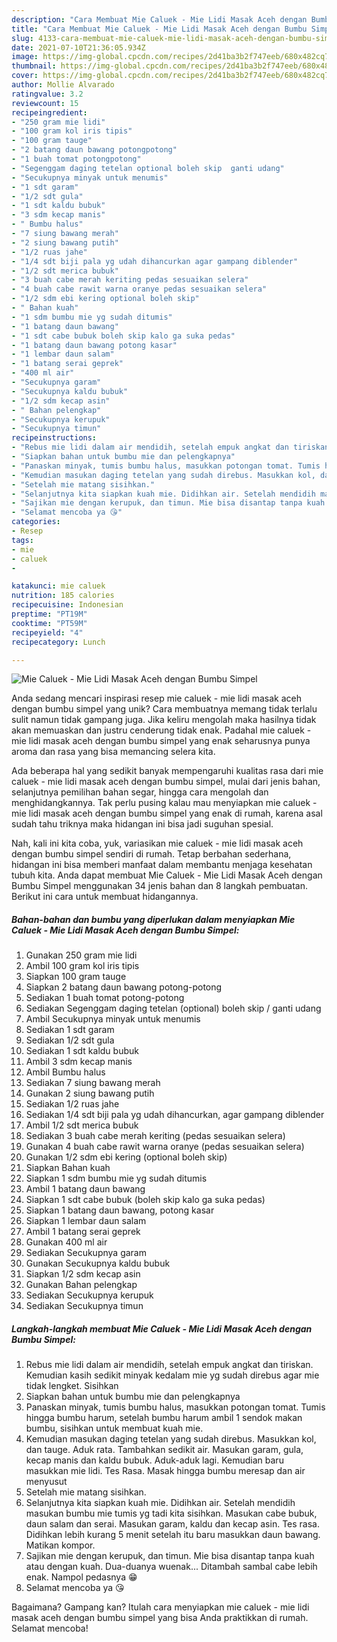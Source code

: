 ```yaml
---
description: "Cara Membuat Mie Caluek - Mie Lidi Masak Aceh dengan Bumbu Simpel, Lezat"
title: "Cara Membuat Mie Caluek - Mie Lidi Masak Aceh dengan Bumbu Simpel, Lezat"
slug: 4133-cara-membuat-mie-caluek-mie-lidi-masak-aceh-dengan-bumbu-simpel-lezat
date: 2021-07-10T21:36:05.934Z
image: https://img-global.cpcdn.com/recipes/2d41ba3b2f747eeb/680x482cq70/mie-caluek-mie-lidi-masak-aceh-dengan-bumbu-simpel-foto-resep-utama.jpg
thumbnail: https://img-global.cpcdn.com/recipes/2d41ba3b2f747eeb/680x482cq70/mie-caluek-mie-lidi-masak-aceh-dengan-bumbu-simpel-foto-resep-utama.jpg
cover: https://img-global.cpcdn.com/recipes/2d41ba3b2f747eeb/680x482cq70/mie-caluek-mie-lidi-masak-aceh-dengan-bumbu-simpel-foto-resep-utama.jpg
author: Mollie Alvarado
ratingvalue: 3.2
reviewcount: 15
recipeingredient:
- "250 gram mie lidi"
- "100 gram kol iris tipis"
- "100 gram tauge"
- "2 batang daun bawang potongpotong"
- "1 buah tomat potongpotong"
- "Segenggam daging tetelan optional boleh skip  ganti udang"
- "Secukupnya minyak untuk menumis"
- "1 sdt garam"
- "1/2 sdt gula"
- "1 sdt kaldu bubuk"
- "3 sdm kecap manis"
- " Bumbu halus"
- "7 siung bawang merah"
- "2 siung bawang putih"
- "1/2 ruas jahe"
- "1/4 sdt biji pala yg udah dihancurkan agar gampang diblender"
- "1/2 sdt merica bubuk"
- "3 buah cabe merah keriting pedas sesuaikan selera"
- "4 buah cabe rawit warna oranye pedas sesuaikan selera"
- "1/2 sdm ebi kering optional boleh skip"
- " Bahan kuah"
- "1 sdm bumbu mie yg sudah ditumis"
- "1 batang daun bawang"
- "1 sdt cabe bubuk boleh skip kalo ga suka pedas"
- "1 batang daun bawang potong kasar"
- "1 lembar daun salam"
- "1 batang serai geprek"
- "400 ml air"
- "Secukupnya garam"
- "Secukupnya kaldu bubuk"
- "1/2 sdm kecap asin"
- " Bahan pelengkap"
- "Secukupnya kerupuk"
- "Secukupnya timun"
recipeinstructions:
- "Rebus mie lidi dalam air mendidih, setelah empuk angkat dan tiriskan. Kemudian kasih sedikit minyak kedalam mie yg sudah direbus agar mie tidak lengket. Sisihkan"
- "Siapkan bahan untuk bumbu mie dan pelengkapnya"
- "Panaskan minyak, tumis bumbu halus, masukkan potongan tomat. Tumis hingga bumbu harum, setelah bumbu harum ambil 1 sendok makan bumbu, sisihkan untuk membuat kuah mie."
- "Kemudian masukan daging tetelan yang sudah direbus. Masukkan kol, dan tauge. Aduk rata. Tambahkan sedikit air. Masukan garam, gula, kecap manis dan kaldu bubuk. Aduk-aduk lagi. Kemudian baru masukkan mie lidi. Tes Rasa. Masak hingga bumbu meresap dan air menyusut"
- "Setelah mie matang sisihkan."
- "Selanjutnya kita siapkan kuah mie. Didihkan air. Setelah mendidih masukan bumbu mie tumis yg tadi kita sisihkan. Masukan cabe bubuk, daun salam dan serai. Masukan garam, kaldu dan kecap asin. Tes rasa. Didihkan lebih kurang 5 menit setelah itu baru masukkan daun bawang. Matikan kompor."
- "Sajikan mie dengan kerupuk, dan timun. Mie bisa disantap tanpa kuah atau dengan kuah. Dua-duanya wuenak... Ditambah sambal cabe lebih enak. Nampol pedasnya 😁"
- "Selamat mencoba ya 😘"
categories:
- Resep
tags:
- mie
- caluek
- 

katakunci: mie caluek  
nutrition: 185 calories
recipecuisine: Indonesian
preptime: "PT19M"
cooktime: "PT59M"
recipeyield: "4"
recipecategory: Lunch

---
```



![Mie Caluek - Mie Lidi Masak Aceh dengan Bumbu Simpel](https://img-global.cpcdn.com/recipes/2d41ba3b2f747eeb/680x482cq70/mie-caluek-mie-lidi-masak-aceh-dengan-bumbu-simpel-foto-resep-utama.jpg)

Anda sedang mencari inspirasi resep mie caluek - mie lidi masak aceh dengan bumbu simpel yang unik? Cara membuatnya memang tidak terlalu sulit namun tidak gampang juga. Jika keliru mengolah maka hasilnya tidak akan memuaskan dan justru cenderung tidak enak. Padahal mie caluek - mie lidi masak aceh dengan bumbu simpel yang enak seharusnya punya aroma dan rasa yang bisa memancing selera kita.

Ada beberapa hal yang sedikit banyak mempengaruhi kualitas rasa dari mie caluek - mie lidi masak aceh dengan bumbu simpel, mulai dari jenis bahan, selanjutnya pemilihan bahan segar, hingga cara mengolah dan menghidangkannya. Tak perlu pusing kalau mau menyiapkan mie caluek - mie lidi masak aceh dengan bumbu simpel yang enak di rumah, karena asal sudah tahu triknya maka hidangan ini bisa jadi suguhan spesial.




Nah, kali ini kita coba, yuk, variasikan mie caluek - mie lidi masak aceh dengan bumbu simpel sendiri di rumah. Tetap berbahan sederhana, hidangan ini bisa memberi manfaat dalam membantu menjaga kesehatan tubuh kita. Anda dapat membuat Mie Caluek - Mie Lidi Masak Aceh dengan Bumbu Simpel menggunakan 34 jenis bahan dan 8 langkah pembuatan. Berikut ini cara untuk membuat hidangannya.

<!--inarticleads1-->

##### Bahan-bahan dan bumbu yang diperlukan dalam menyiapkan Mie Caluek - Mie Lidi Masak Aceh dengan Bumbu Simpel:

1. Gunakan 250 gram mie lidi
1. Ambil 100 gram kol iris tipis
1. Siapkan 100 gram tauge
1. Siapkan 2 batang daun bawang potong-potong
1. Sediakan 1 buah tomat potong-potong
1. Sediakan Segenggam daging tetelan (optional) boleh skip / ganti udang
1. Ambil Secukupnya minyak untuk menumis
1. Sediakan 1 sdt garam
1. Sediakan 1/2 sdt gula
1. Sediakan 1 sdt kaldu bubuk
1. Ambil 3 sdm kecap manis
1. Ambil  Bumbu halus
1. Sediakan 7 siung bawang merah
1. Gunakan 2 siung bawang putih
1. Sediakan 1/2 ruas jahe
1. Sediakan 1/4 sdt biji pala yg udah dihancurkan, agar gampang diblender
1. Ambil 1/2 sdt merica bubuk
1. Sediakan 3 buah cabe merah keriting (pedas sesuaikan selera)
1. Gunakan 4 buah cabe rawit warna oranye (pedas sesuaikan selera)
1. Gunakan 1/2 sdm ebi kering (optional boleh skip)
1. Siapkan  Bahan kuah
1. Siapkan 1 sdm bumbu mie yg sudah ditumis
1. Ambil 1 batang daun bawang
1. Siapkan 1 sdt cabe bubuk (boleh skip kalo ga suka pedas)
1. Siapkan 1 batang daun bawang, potong kasar
1. Siapkan 1 lembar daun salam
1. Ambil 1 batang serai geprek
1. Gunakan 400 ml air
1. Sediakan Secukupnya garam
1. Gunakan Secukupnya kaldu bubuk
1. Siapkan 1/2 sdm kecap asin
1. Gunakan  Bahan pelengkap
1. Sediakan Secukupnya kerupuk
1. Sediakan Secukupnya timun




<!--inarticleads2-->

##### Langkah-langkah membuat Mie Caluek - Mie Lidi Masak Aceh dengan Bumbu Simpel:

1. Rebus mie lidi dalam air mendidih, setelah empuk angkat dan tiriskan. Kemudian kasih sedikit minyak kedalam mie yg sudah direbus agar mie tidak lengket. Sisihkan
1. Siapkan bahan untuk bumbu mie dan pelengkapnya
1. Panaskan minyak, tumis bumbu halus, masukkan potongan tomat. Tumis hingga bumbu harum, setelah bumbu harum ambil 1 sendok makan bumbu, sisihkan untuk membuat kuah mie.
1. Kemudian masukan daging tetelan yang sudah direbus. Masukkan kol, dan tauge. Aduk rata. Tambahkan sedikit air. Masukan garam, gula, kecap manis dan kaldu bubuk. Aduk-aduk lagi. Kemudian baru masukkan mie lidi. Tes Rasa. Masak hingga bumbu meresap dan air menyusut
1. Setelah mie matang sisihkan.
1. Selanjutnya kita siapkan kuah mie. Didihkan air. Setelah mendidih masukan bumbu mie tumis yg tadi kita sisihkan. Masukan cabe bubuk, daun salam dan serai. Masukan garam, kaldu dan kecap asin. Tes rasa. Didihkan lebih kurang 5 menit setelah itu baru masukkan daun bawang. Matikan kompor.
1. Sajikan mie dengan kerupuk, dan timun. Mie bisa disantap tanpa kuah atau dengan kuah. Dua-duanya wuenak... Ditambah sambal cabe lebih enak. Nampol pedasnya 😁
1. Selamat mencoba ya 😘




Bagaimana? Gampang kan? Itulah cara menyiapkan mie caluek - mie lidi masak aceh dengan bumbu simpel yang bisa Anda praktikkan di rumah. Selamat mencoba!
